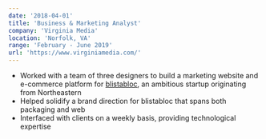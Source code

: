```yaml
---
date: '2018-04-01'
title: 'Business & Marketing Analyst'
company: 'Virginia Media'
location: 'Norfolk, VA'
range: 'February - June 2019'
url: 'https://www.virginiamedia.com/'
---
```


- Worked with a team of three designers to build a marketing website and e-commerce platform for [blistabloc](https://blistabloc.com), an ambitious startup originating from Northeastern
- Helped solidify a brand direction for blistabloc that spans both packaging and web
- Interfaced with clients on a weekly basis, providing technological expertise
